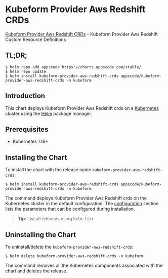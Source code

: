 # Kubeform Provider Aws Redshift CRDs

[Kubeform Provider Aws Redshift CRDs](https://github.com/kubeform) - Kubeform Provider Aws Redshift Custom Resource Definitions

## TL;DR;

```console
$ helm repo add appscode https://charts.appscode.com/stable/
$ helm repo update
$ helm install kubeform-provider-aws-redshift-crds appscode/kubeform-provider-aws-redshift-crds -n kubeform
```

## Introduction

This chart deploys Kubeform Provider Aws Redshift crds on a [Kubernetes](http://kubernetes.io) cluster using the [Helm](https://helm.sh) package manager.

## Prerequisites

- Kubernetes 1.16+

## Installing the Chart

To install the chart with the release name `kubeform-provider-aws-redshift-crds`:

```console
$ helm install kubeform-provider-aws-redshift-crds appscode/kubeform-provider-aws-redshift-crds -n kubeform
```

The command deploys Kubeform Provider Aws Redshift crds on the Kubernetes cluster in the default configuration. The [configuration](#configuration) section lists the parameters that can be configured during installation.

> **Tip**: List all releases using `helm list`

## Uninstalling the Chart

To uninstall/delete the `kubeform-provider-aws-redshift-crds`:

```console
$ helm delete kubeform-provider-aws-redshift-crds -n kubeform
```

The command removes all the Kubernetes components associated with the chart and deletes the release.


